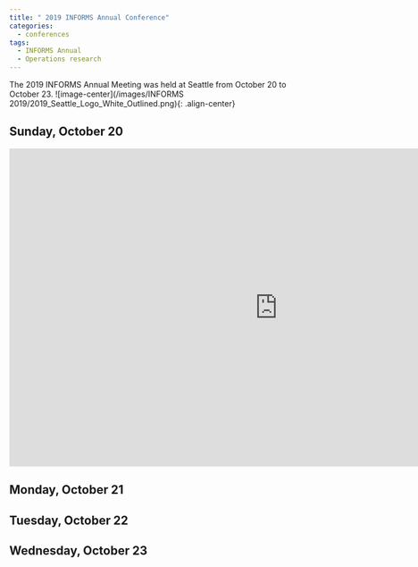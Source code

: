 ```yaml
---
title: " 2019 INFORMS Annual Conference"
categories:
  - conferences
tags:
  - INFORMS Annual
  - Operations research
--- 
```


The 2019 INFORMS Annual Meeting was held at Seattle from October 20 to October 23. 
![image-center](/images/INFORMS 2019/2019_Seattle_Logo_White_Outlined.png){: .align-center}

## Sunday, October 20

<style type="text/css">
  p {
    .responsive-wrap iframe{ max-width: 100%;};
  }
</style>

<style>

</style>

<div class="responsive-wrap">
<!-- this is the embed code provided by Google -->
  <iframe src="https://docs.google.com/presentation/d/1uKyUdQ2WzBUil71hkKUmFIzGBh_dYVwiN4GSFWfhLg4/edit?usp=sharing" frameborder="0" width="960" height="569" allowfullscreen="true" mozallowfullscreen="true" webkitallowfullscreen="true"></iframe>
<!-- Google embed ends -->
</div>


## Monday, October 21

## Tuesday, October 22

## Wednesday, October 23

